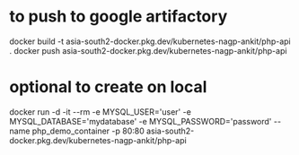 # to push to google artifactory
docker build -t asia-south2-docker.pkg.dev/kubernetes-nagp-ankit/php-api .
docker push asia-south2-docker.pkg.dev/kubernetes-nagp-ankit/php-api

# optional to create on local
docker run -d -it --rm -e MYSQL_USER='user' -e MYSQL_DATABASE='mydatabase' -e MYSQL_PASSWORD='password' --name php_demo_container -p 80:80 asia-south2-docker.pkg.dev/kubernetes-nagp-ankit/php-api 


<!-- kubectl delete sts,pod,svc,pv,pvc --all
kubectl get sts,pod,svc,pv,pvc -->